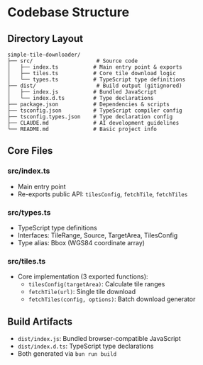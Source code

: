 # Codebase Structure

## Directory Layout
```
simple-tile-downloader/
├── src/                    # Source code
│   ├── index.ts           # Main entry point & exports
│   ├── tiles.ts           # Core tile download logic
│   └── types.ts           # TypeScript type definitions
├── dist/                   # Build output (gitignored)
│   ├── index.js           # Bundled JavaScript
│   └── index.d.ts         # Type declarations
├── package.json           # Dependencies & scripts
├── tsconfig.json          # TypeScript compiler config
├── tsconfig.types.json    # Type declaration config
├── CLAUDE.md              # AI development guidelines
└── README.md              # Basic project info
```

## Core Files

### src/index.ts
- Main entry point
- Re-exports public API: `tilesConfig`, `fetchTile`, `fetchTiles`

### src/types.ts
- TypeScript type definitions
- Interfaces: TileRange, Source, TargetArea, TilesConfig
- Type alias: Bbox (WGS84 coordinate array)

### src/tiles.ts
- Core implementation (3 exported functions):
  - `tilesConfig(targetArea)`: Calculate tile ranges
  - `fetchTile(url)`: Single tile download
  - `fetchTiles(config, options)`: Batch download generator

## Build Artifacts
- `dist/index.js`: Bundled browser-compatible JavaScript
- `dist/index.d.ts`: TypeScript type declarations
- Both generated via `bun run build`
